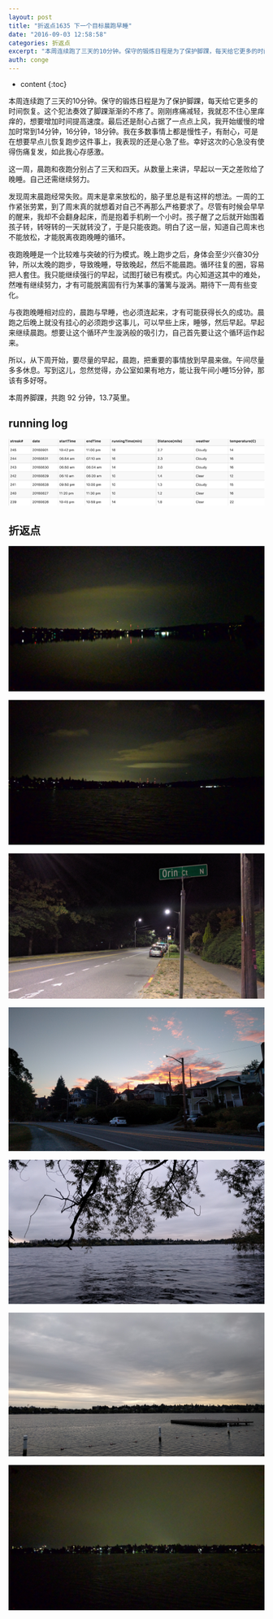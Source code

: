 ```yaml
---
layout: post
title: "折返点1635 下一个目标晨跑早睡"
date: "2016-09-03 12:58:58"
categories: 折返点
excerpt: "本周连续跑了三天的10分钟。保守的锻炼日程是为了保护脚踝，每天给它更多的时间恢复。这个犯法奏效了脚踝渐渐的不疼了。刚刚疼痛减轻，我就忍不住心里痒..."
auth: conge
---
```

* content
{:toc}

本周连续跑了三天的10分钟。保守的锻炼日程是为了保护脚踝，每天给它更多的时间恢复。这个犯法奏效了脚踝渐渐的不疼了。刚刚疼痛减轻，我就忍不住心里痒痒的，想要增加时间提高速度。最后还是耐心占据了一点点上风，我开始缓慢的增加时常到14分钟，16分钟，18分钟。我在多数事情上都是慢性子，有耐心，可是在想要早点儿恢复跑步这件事上，我表现的还是心急了些。幸好这次的心急没有使得伤痛复发，如此我心存感激。

这一周，晨跑和夜跑分别占了三天和四天。从数量上来讲，早起以一天之差败给了晚睡。自己还需继续努力。

发现周末晨跑经常失败。周末是拿来放松的，脑子里总是有这样的想法。一周的工作紧张劳累，到了周末真的就想着对自己不再那么严格要求了。尽管有时候会早早的醒来，我却不会翻身起床，而是抱着手机刷一个小时。孩子醒了之后就开始围着孩子转，转呀转的一天就转没了，于是只能夜跑。明白了这一层，知道自己周末也不能放松，才能脱离夜跑晚睡的循环。

夜跑晚睡是一个比较难与突破的行为模式。晚上跑步之后，身体会至少兴奋30分钟，所以太晚的跑步，导致晚睡，导致晚起，然后不能晨跑。循环往复的圈，容易把人套住。我只能继续强行的早起，试图打破已有模式。内心知道这其中的难处，然唯有继续努力，才有可能脱离固有行为某事的藩篱与漩涡。期待下一周有些变化。

与夜跑晚睡相对应的，晨跑与早睡，也必须连起来，才有可能获得长久的成功。晨跑之后晚上就没有挂心的必须跑步这事儿，可以早些上床，睡够，然后早起。早起来继续晨跑。想要让这个循环产生漩涡般的吸引力，自己首先要让这个循环运作起来。

所以，从下周开始，要尽量的早起，晨跑，把重要的事情放到早晨来做。午间尽量多多休息。写到这儿，忽然觉得，办公室如果有地方，能让我午间小睡15分钟，那该有多好呀。

本周养脚踝，共跑 92 分钟，13.7英里。

## running log

![running log week 35](/assets/images/折返点/118382-87c51773f5220bb2.png)


## 折返点


![20160826.jpg](/assets/images/折返点/118382-60cec37bc64dee91.jpg)

![20160827.jpg](/assets/images/折返点/118382-e31eb5d4d89dd539.jpg)

![20160828.jpg](/assets/images/折返点/118382-0aaa5b45ffa8bff7.jpg)

![20160829.jpg](/assets/images/折返点/118382-3d83946321665673.jpg)

![20160830.jpg](/assets/images/折返点/118382-4610cfd9217a880a.jpg)

![20160831.jpg](/assets/images/折返点/118382-b5fcb40a7fcf305a.jpg)

![20160901.jpg](/assets/images/折返点/118382-23a5fe75856d4bee.jpg)
